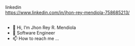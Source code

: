 linkedin</br>https://www.linkedin.com/in/jhon-rey-mendiola-758685213/
</br></br>
- 👋 Hi, I’m Jhon Rey R. Mendiola
- 👀 Software Engineer
- 📫 How to reach me ...


<!---
Jhon Rey Mendiola/AngPayas055 is a ✨ special ✨ repository because its `README.md` (this file) appears on your GitHub profile.
You can click the Preview link to take a look at your changes.
--->

